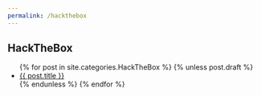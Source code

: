 ```yaml
---
permalink: /hackthebox
---
```


## HackTheBox

<ul>
  {% for post in site.categories.HackTheBox %}
    {% unless post.draft %}
      <li><a href="{{ post.url }}">{{ post.title }}</a></li>
    {% endunless %}
  {% endfor %}
</ul>
